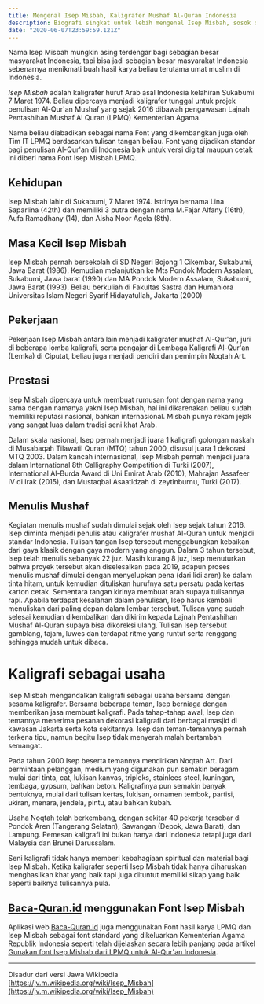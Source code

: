 ```yaml
---
title: Mengenal Isep Misbah, Kaligrafer Mushaf Al-Quran Indonesia
description: Biografi singkat untuk lebih mengenal Isep Misbah, sosok dibalik Font standard yang diterbitkan oleh Kementerian Agama Republik Indonesia
date: "2020-06-07T23:59:59.121Z"
---
```


Nama Isep Misbah mungkin asing terdengar bagi sebagian besar masyarakat Indonesia, 
tapi bisa jadi sebagian besar masyarakat Indonesia sebenarnya menikmati buah hasil karya beliau terutama umat muslim di Indonesia.

*Isep Misbah* adalah kaligrafer huruf Arab asal Indonesia kelahiran Sukabumi 7 Maret 1974. 
Beliau dipercaya menjadi kaligrafer tunggal untuk projek penulisan Al-Qur'an Mushaf yang sejak 2016 dibawah pengawasan Lajnah Pentashihan Mushaf Al Quran (LPMQ) Kementerian Agama.

Nama beliau diabadikan sebagai nama Font yang dikembangkan juga oleh Tim IT LPMQ berdasarkan tulisan tangan beliau.
Font yang dijadikan standar bagi penulisan Al-Qur'an di Indonesia baik untuk versi digital maupun cetak ini diberi nama Font Isep Misbah LPMQ.

## Kehidupan

Isep Misbah lahir di Sukabumi, 7 Maret 1974. 
Istrinya bernama Lina Saparlina (42th) dan memiliki 3 putra dengan nama M.Fajar Alfany (16th), Aufa Ramadhany (14), dan Aisha Noor Agela (8th).

## Masa Kecil Isep Misbah

Isep Misbah pernah bersekolah di SD Negeri Bojong 1 Cikembar, Sukabumi, Jawa Barat (1986).
Kemudian melanjutkan ke Mts Pondok Modern Assalam, Sukabumi, Jawa barat (1990) dan MA Pondok Modern Assalam, Sukabumi, Jawa Barat (1993).
Beliau berkuliah di Fakultas Sastra dan Humaniora Universitas Islam Negeri Syarif Hidayatullah, Jakarta (2000)

## Pekerjaan 

Pekerjaan Isep Misbah antara lain menjadi kaligrafer mushaf Al-Qur'an, juri di beberapa lomba kaligrafi, serta pengajar di Lembaga Kaligrafi Al-Qur'an (Lemka) di Ciputat, beliau juga menjadi pendiri dan pemimpin Noqtah Art.  

## Prestasi

Isep Misbah dipercaya untuk membuat rumusan font dengan nama yang sama dengan namanya yakni Isep Misbah, 
hal ini dikarenakan beliau sudah memiliki reputasi nasional, bahkan internasional. 
Misbah punya rekam jejak yang sangat luas dalam tradisi seni khat Arab.

Dalam skala nasional, Isep pernah menjadi juara 1 kaligrafi golongan naskah di Musabaqah Tilawatil Quran (MTQ) tahun 2000, disusul juara 1 dekorasi MTQ 2003. 
Dalam kancah internasional, Isep Misbah pernah menjadi juara dalam International 8th Calligraphy Competition di Turki (2007), International Al-Burda Award di Uni Emirat Arab (2010), Mahrajan Assafeer IV di Irak (2015), dan Mustaqbal Asaatidzah di zeytinburnu, Turki (2017).

## Menulis Mushaf

Kegiatan menulis mushaf sudah dimulai sejak oleh Isep sejak tahun 2016. 
Isep diminta menjadi penulis atau kaligrafer mushaf Al-Quran untuk menjadi standar Indonesia. 
Tulisan tangan Isep tersebut menggabungkan kebaikan dari gaya klasik dengan gaya modern yang anggun. 
Dalam 3 tahun tersebut, Isep telah menulis sebanyak 22 juz. 
Masih kurang 8 juz, Isep menuturkan bahwa proyek tersebut akan diselesaikan pada 2019, adapun proses menulis mushaf dimulai dengan menyelupkan pena (dari lidi aren) ke dalam tinta hitam, untuk kemudian dituliskan hurufnya satu persatu pada kertas karton cetak. 
Sementara tangan kirinya membuat arah supaya tulisannya rapi. 
Apabila terdapat kesalahan dalam penulisan, Isep harus kembali menuliskan dari paling depan dalam lembar tersebut.
Tulisan yang sudah selesai kemudian dikembalikan dan dikirim kepada Lajnah Pentashihan Mushaf Al-Quran supaya bisa dikoreksi ulang. 
Tulisan Isep tersebut gamblang, tajam, luwes dan terdapat ritme yang runtut serta renggang sehingga mudah untuk dibaca.

# Kaligrafi sebagai usaha

Isep Misbah mengandalkan kaligrafi sebagai usaha bersama dengan sesama kaligrafer. 
Bersama beberapa teman, Isep berniaga dengan memberikan jasa membuat kaligrafi.
Pada tahap-tahap awal, Isep dan temannya menerima pesanan dekorasi kaligrafi dari berbagai masjid di kawasan Jakarta serta kota sekitarnya.
Isep dan teman-temannya pernah terkena tipu, namun begitu Isep tidak menyerah malah bertambah semangat.

Pada tahun 2000 Isep beserta temannya mendirikan Noqtah Art.
Dari permintaan pelanggan, medium yang digunakan pun semakin beragam mulai dari tinta, cat, lukisan kanvas, tripleks, stainlees steel, kuningan, tembaga, gypsum, bahkan beton. 
Kaligrafinya pun semakin banyak bentuknya, mulai dari tulisan kertas, lukisan, ornamen tembok, partisi, ukiran, menara, jendela, pintu, atau bahkan kubah.

Usaha Noqtah telah berkembang, dengan sekitar 40 pekerja tersebar di Pondok Aren (Tangerang Selatan), Sawangan (Depok, Jawa Barat), dan Lampung. 
Pemesan kaligrafi ini bukan hanya dari Indonesia tetapi juga dari Malaysia dan Brunei Darussalam.

Seni kaligrafi tidak hanya memberi kebahagiaan spiritual dan material bagi Isep Misbah. 
Ketika kaligrafer seperti Isep Misbah tidak hanya diharuskan menghasilkan khat yang baik tapi juga dituntut memiliki sikap yang baik seperti baiknya tulisannya pula.

## [Baca-Quran.id](https://www.baca-quran.id/) menggunakan Font Isep Misbah

Aplikasi web [Baca-Quran.id](https://www.baca-quran.id/tulisan/2020-06-06-mengenai-baca-quran/) juga menggunakan Font hasil karya LPMQ dan Isep Misbah sebagai font standard yang dikeluarkan Kementerian Agama Republik Indonesia 
seperti telah dijelaskan secara lebih panjang pada artikel [Gunakan font Isep Mishab dari LPMQ untuk Al-Qur'an Indonesia](https://www.baca-quran.id/tulisan/2020-06-06-gunakan-font-isep-misbah-dari-lpmq/).

---

Disadur dari versi Jawa Wikipedia [https://jv.m.wikipedia.org/wiki/Isep_Misbah](https://jv.m.wikipedia.org/wiki/Isep_Misbah)
